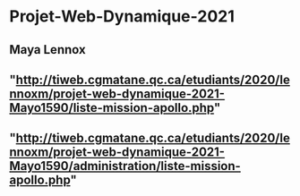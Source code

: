 # Projet-Web-Dynamique-2021

## Maya Lennox

## "http://tiweb.cgmatane.qc.ca/etudiants/2020/lennoxm/projet-web-dynamique-2021-Mayo1590/liste-mission-apollo.php"

## "http://tiweb.cgmatane.qc.ca/etudiants/2020/lennoxm/projet-web-dynamique-2021-Mayo1590/administration/liste-mission-apollo.php"
